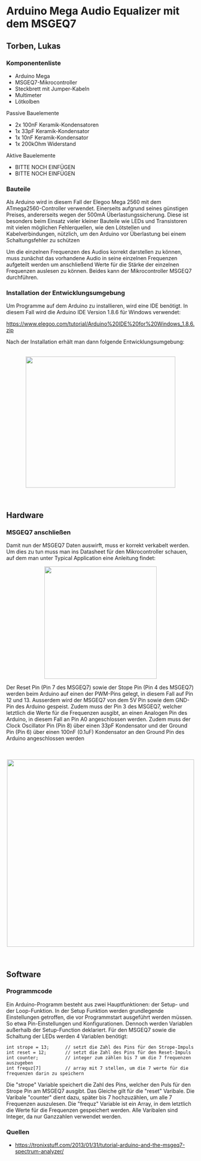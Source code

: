 # Arduino Mega Audio Equalizer mit dem MSGEQ7 
## Torben, Lukas

### Komponentenliste

- Arduino Mega
- MSGEQ7-Mikrocontroller
- Steckbrett mit Jumper-Kabeln
- Multimeter
- Lötkolben

Passive Bauelemente

- 2x 100nF Keramik-Kondensatoren
- 1x 33pF Keramik-Kondensator
- 1x 10nF Keramik-Kondensator
- 1x 200kOhm Widerstand

Aktive Bauelemente 

- BITTE NOCH EINFÜGEN
- BITTE NOCH EINFÜGEN
### Bauteile
Als Arduino wird in diesem Fall der Elegoo Mega 2560 mit dem ATmega2560-Controller verwendet. Einerseits aufgrund seines günstigen Preises, andererseits wegen der 500mA Überlastungssicherung. Diese ist besonders beim Einsatz vieler kleiner Bauteile wie LEDs und Transistoren mit vielen möglichen Fehlerquellen, wie den Lötstellen und Kabelverbindungen, nützlich, um den Arduino vor Überlastung bei einem Schaltungsfehler zu schützen

Um die einzelnen Frequenzen des Audios korrekt darstellen zu können, muss zunächst das vorhandene Audio in seine einzelnen Frequenzen aufgeteilt werden um anschließend Werte für die Stärke der einzelnen Frequenzen auslesen zu können. Beides kann der Mikrocontroller MSGEQ7 durchführen. 
### Installation der Entwicklungsumgebung

Um Programme auf dem Arduino zu installieren, wird eine IDE benötigt. In diesem Fall wird die Arduino IDE Version 1.8.6 für Windows verwendet:

https://www.elegoo.com/tutorial/Arduino%20IDE%20for%20Windows_1.8.6.zip 

Nach der Installation erhält man dann folgende Entwicklungsumgebung:
<br><br>
<p align="center"><img src="https://user-images.githubusercontent.com/42578917/46620749-de621b00-cb25-11e8-87e8-e45f394e590d.png" width="400px" height="350px"></p>
<br>

## Hardware
### MSGEQ7 anschließen

Damit nun der MSGEQ7 Daten auswirft, muss er korrekt verkabelt werden. Um dies zu tun muss man ins Datasheet für den Mikrocontroller schauen, auf dem man unter Typical Application eine Anleitung findet:
<br>
<p align="center"><img src="https://user-images.githubusercontent.com/42578917/46585373-62f26200-ca70-11e8-92b2-6da1fc322290.png" width="300px" align="center"></p>
Der Reset Pin (Pin 7 des MSGEQ7) sowie der Stope Pin (Pin 4 des MSGEQ7) werden beim Arduino auf einen der PWM-Pins gelegt, in diesem Fall auf Pin 12 und 13. Ausserdem wird der MSGEQ7 von dem 5V Pin sowie dem GND-Pin des Arduino gespeist. Zudem muss der Pin 3 des MSGEQ7, welcher letztlich die Werte für die Frequenzen ausgibt, an einen Analogen Pin des Arduino, in diesem Fall an Pin A0 angeschlossen werden. Zudem muss der Clock Oscillator Pin (Pin 8) über einen 33pF Kondensator und der Ground Pin (Pin 6) über einen 100nF (0.1uF) Kondensator an den Ground Pin des Arduino angeschlossen werden
<br><br><br>
<p align="center"><img src="https://user-images.githubusercontent.com/42578917/46586617-5e827500-ca81-11e8-806b-150cc4b182ff.png" width="500px"></p>
<br> 

## Software
### Programmcode

Ein Arduino-Programm besteht aus zwei Hauptfunktionen: der Setup- und der Loop-Funktion. In der Setup Funktion werden grundlegende Einstellungen getroffen, die vor Programmstart ausgeführt werden müssen. So etwa Pin-Einstellungen und Konfigurationen. Dennoch werden Variablen außerhalb der Setup-Function deklariert. Für den MSGEQ7 sowie die Schaltung der LEDs werden 4 Variablen benötigt:

```
int strope = 13;      // setzt die Zahl des Pins für den Strope-Impuls
int reset = 12;       // setzt die Zahl des Pins für den Reset-Impuls
int counter;          // integer zum zählen bis 7 um die 7 frequenzen auszugeben
int frequz[7]         // array mit 7 stellen, um die 7 werte für die frequenzen darin zu speichern
```
Die "strope" Variable speichert die Zahl des Pins, welcher den Puls für den Strope Pin am MSGEQ7 ausgibt. Das Gleiche gilt für die "reset" Varibale. Die Varibale "counter" dient dazu, später bis 7 hochzuzählen, um alle 7 Frequenzen auszulesen. Die "frequz" Variable ist ein Array, in dem letztlich die Werte für die Frequenzen gespeichert werden. Alle Varibalen sind Integer, da nur Ganzzahlen verwendet werden.

### Quellen

- https://tronixstuff.com/2013/01/31/tutorial-arduino-and-the-msgeq7-spectrum-analyzer/</a>

